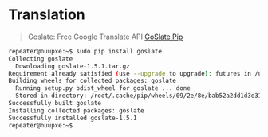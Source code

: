 # Translation

> Goslate: Free Google Translate API [GoSlate Pip](https://pypi.python.org/pypi/goslate)

```sh
repeater@nuupxe:~$ sudo pip install goslate
Collecting goslate
  Downloading goslate-1.5.1.tar.gz
Requirement already satisfied (use --upgrade to upgrade): futures in /usr/local/lib/python2.7/dist-packages (from goslate)
Building wheels for collected packages: goslate
  Running setup.py bdist_wheel for goslate ... done
  Stored in directory: /root/.cache/pip/wheels/09/2e/8e/bab52a2dd1d3e31c9081e862c6e314bda18257c2bd07c41466
Successfully built goslate
Installing collected packages: goslate
Successfully installed goslate-1.5.1
repeater@nuupxe:~$ 
```